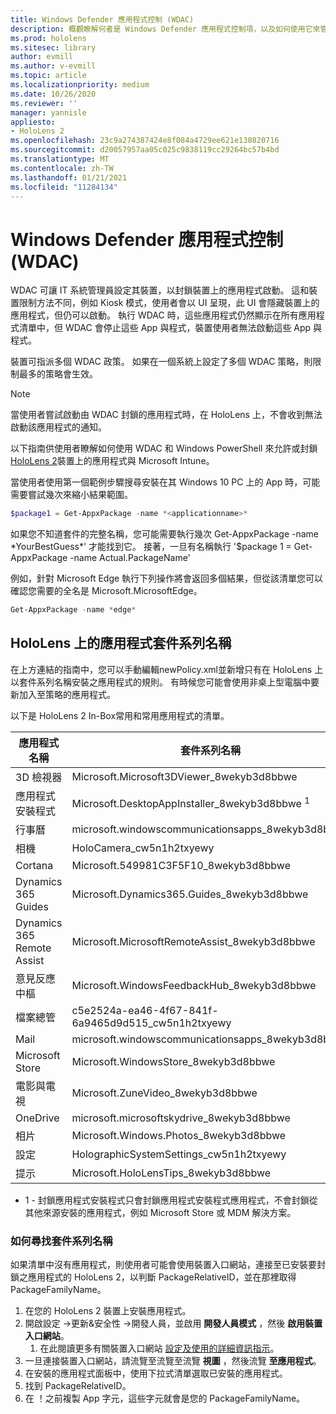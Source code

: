 ```yaml
---
title: Windows Defender 應用程式控制 (WDAC)
description: 概觀瞭解何者是 Windows Defender 應用程式控制項，以及如何使用它來管理 HoloLens 混合實境裝置。
ms.prod: hololens
ms.sitesec: library
author: evmill
ms.author: v-evmill
ms.topic: article
ms.localizationpriority: medium
ms.date: 10/26/2020
ms.reviewer: ''
manager: yannisle
appliesto:
- HoloLens 2
ms.openlocfilehash: 23c9a274387424e8f084a4729ee621e130820716
ms.sourcegitcommit: d20057957aa05c025c9838119cc29264bc57b4bd
ms.translationtype: MT
ms.contentlocale: zh-TW
ms.lasthandoff: 01/21/2021
ms.locfileid: "11284134"
---
```

# Windows Defender 應用程式控制 (WDAC)

WDAC 可讓 IT 系統管理員設定其裝置，以封鎖裝置上的應用程式啟動。 這和裝置限制方法不同，例如 Kiosk 模式，使用者會以 UI 呈現，此 UI 會隱藏裝置上的應用程式，但仍可以啟動。 執行 WDAC 時，這些應用程式仍然顯示在所有應用程式清單中，但 WDAC 會停止這些 App 與程式，裝置使用者無法啟動這些 App 與程式。

裝置可指派多個 WDAC 政策。 如果在一個系統上設定了多個 WDAC 策略，則限制最多的策略會生效。 

> [!NOTE]
> 當使用者嘗試啟動由 WDAC 封鎖的應用程式時，在 HoloLens 上，不會收到無法啟動該應用程式的通知。

以下指南供使用者瞭解如何使用 WDAC 和 Windows PowerShell 來允許或封鎖 [HoloLens 2](https://docs.microsoft.com/mem/intune/configuration/custom-profile-hololens)裝置上的應用程式與 Microsoft Intune。

當使用者使用第一個範例步驟搜尋安裝在其 Windows 10 PC 上的 App 時，可能需要嘗試幾次來縮小結果範圍。

```powershell
$package1 = Get-AppxPackage -name *<applicationname>*
``` 

如果您不知道套件的完整名稱，您可能需要執行幾次 Get-AppxPackage -name \*YourBestGuess\*' 才能找到它。 接著，一旦有名稱執行 '$package 1 = Get-AppxPackage -name Actual.PackageName'

例如，針對 Microsoft Edge 執行下列操作將會返回多個結果，但從該清單您可以確認您需要的全名是 Microsoft.MicrosoftEdge。

```powershell
Get-AppxPackage -name *edge*
``` 

## HoloLens 上的應用程式套件系列名稱

在上方連結的指南中，您可以手動編輯newPolicy.xml並新增只有在 HoloLens 上以套件系列名稱安裝之應用程式的規則。 有時候您可能會使用非桌上型電腦中要新加入至策略的應用程式。

以下是 HoloLens 2 In-Box常用和常用應用程式的清單。

| 應用程式名稱                   | 套件系列名稱                                |
|----------------------------|----------------------------------------------------|
| 3D 檢視器                  | Microsoft.Microsoft3DViewer_8wekyb3d8bbwe          |
| 應用程式安裝程式              | Microsoft.DesktopAppInstaller_8wekyb3d8bbwe <sup> 1</sup>         |
| 行事曆                   | microsoft.windowscommunicationsapps_8wekyb3d8bbwe  |
| 相機                     | HoloCamera_cw5n1h2txyewy                           |
| Cortana                    | Microsoft.549981C3F5F10_8wekyb3d8bbwe              |
| Dynamics 365 Guides        | Microsoft.Dynamics365.Guides_8wekyb3d8bbwe         |
| Dynamics 365 Remote Assist | Microsoft.MicrosoftRemoteAssist_8wekyb3d8bbwe      |
| 意見反應中樞               | Microsoft.WindowsFeedbackHub_8wekyb3d8bbwe         |
| 檔案總管              | c5e2524a-ea46-4f67-841f-6a9465d9d515_cw5n1h2txyewy |
| Mail                       | microsoft.windowscommunicationsapps_8wekyb3d8bbwe  |
| Microsoft Store            | Microsoft.WindowsStore_8wekyb3d8bbwe               |
| 電影與電視                | Microsoft.ZuneVideo_8wekyb3d8bbwe                  |
| OneDrive                   | microsoft.microsoftskydrive_8wekyb3d8bbwe          |
| 相片                     | Microsoft.Windows.Photos_8wekyb3d8bbwe             |
| 設定                   | HolographicSystemSettings_cw5n1h2txyewy            |
| 提示                       | Microsoft.HoloLensTips_8wekyb3d8bbwe               |

- 1 - 封鎖應用程式安裝程式只會封鎖應用程式安裝程式應用程式，不會封鎖從其他來源安裝的應用程式，例如 Microsoft Store 或 MDM 解決方案。

### 如何尋找套件系列名稱

如果清單中沒有應用程式，則使用者可能會使用裝置入口網站，連接至已安裝要封鎖之應用程式的 HoloLens 2，以判斷 PackageRelativeID，並在那裡取得 PackageFamilyName。

1. 在您的 HoloLens 2 裝置上安裝應用程式。 
1. 開啟設定 ->更新&安全性 ->開發人員，並啟用 **開發人員模式** ，然後 **啟用裝置入口網站**。 
    1. 在此閱讀更多有關裝置入口網站 [設定及使用的詳細資訊指示](https://docs.microsoft.com/windows/mixed-reality/develop/platform-capabilities-and-apis/using-the-windows-device-portal)。
1. 一旦連接裝置入口網站，請流覽至流覽至流覽 **視圖** ，然後流覽 **至應用程式**。 
1. 在安裝的應用程式面板中，使用下拉式清單選取已安裝的應用程式。 
1. 找到 PackageRelativeID。 
1. 在 ！之前複製 App 字元，這些字元就會是您的 PackageFamilyName。


